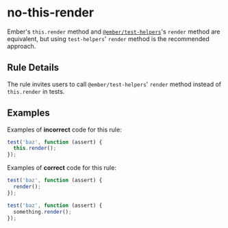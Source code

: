 # no-this-render

Ember's `this.render` method and [`@ember/test-helpers`](https://github.com/emberjs/ember-test-helpers)'s `render` method are equivalent, but using `test-helpers`' `render` method is the recommended approach.

## Rule Details

The rule invites users to call `@ember/test-helpers`' `render` method instead of `this.render` in tests.

## Examples

Examples of **incorrect** code for this rule:

```js
test('baz', function (assert) {
  this.render();
});
```

Examples of **correct** code for this rule:

```js
test('baz', function (assert) {
  render();
});
```

```js
test('baz', function (assert) {
  something.render();
});
```
